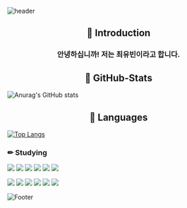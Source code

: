 ![header](https://capsule-render.vercel.app/api?type=waving&color=auto&height=200&section=header&text=CHOI%20YUBIN&fontSize=80)

<div align=center><h2>🎉 Introduction</h2></div>
<div align=center><h3>안녕하십니까! 저는 최유빈이라고 합니다.</h3></div>

<div align=center><h2>🎃 GitHub-Stats</h2></div>

![Anurag's GitHub stats](https://github-readme-stats.vercel.app/api?username=yubin-0428&show_icons=true&theme=dracula)

<div align=center><h2>🔎 Languages</h2></div>

[![Top Langs](https://github-readme-stats.vercel.app/api/top-langs/?username=yubin-0428&layout=compact)](https://github.com/yubin-0428/github-readme-stats)


### ✏ Studying 
<img src="https://img.shields.io/badge/Eclipse IDE-2C2255?style=flat-square&logo=Eclipse IDE&logoColor=white"/></a>
<img src="https://img.shields.io/badge/Spring-6DB33F?style=flat-square&logo=Spring&logoColor=white"/></a>
<img src="https://img.shields.io/badge/Oracle-F80000?style=flat-square&logo=Oracle&logoColor=white"/></a>
<img src="https://img.shields.io/badge/Bootstrap-7952B3?style=flat-square&logo=Bootstrap&logoColor=white"/></a>
<img src="https://img.shields.io/badge/jQuery-0769AD?style=flat-square&logo=jQuery&logoColor=white"/></a>
<img src="https://img.shields.io/badge/HTML5-E34F26?style=flat-square&logo=HTML5&logoColor=white"/></a>

<img src="https://img.shields.io/badge/CSS3-1572B6?style=flat-square&logo=CSS3&logoColor=white"/></a>
<img src="https://img.shields.io/badge/JSON-000000?style=flat-square&logo=JSON&logoColor=white"/></a>
<img src="https://img.shields.io/badge/JavaScript-F7DF1E?style=flat-square&logo=JavaScript&logoColor=white"/></a>
<img src="https://img.shields.io/badge/Apache Tomcat-F8DC75?style=flat-square&logo=Apache Tomcat&logoColor=white"/></a>
<img src="https://img.shields.io/badge/Atom-66595C?style=flat-square&logo=Atom&logoColor=white"/></a>
<img src="https://img.shields.io/badge/GitHub-181717?style=flat-square&logo=GitHub&logoColor=white"/></a>


![Footer](https://capsule-render.vercel.app/api?type=waving&color=auto&height=200&section=footer)
